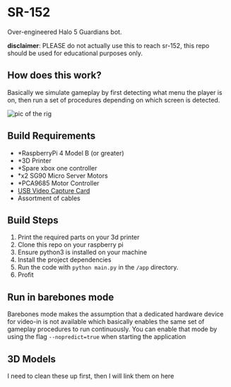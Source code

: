 # SR-152
Over-engineered Halo 5 Guardians bot. 

__disclaimer__: PLEASE do not actually use this to reach sr-152, this repo should be used for educational purposes only. 

## How does this work?
Basically we simulate gameplay by first detecting what menu the player is on, then run a set of procedures depending on which screen is detected.

![pic of the rig](docs/controller.png)
## Build Requirements
- *RaspberryPi 4 Model B (or greater)
- *3D Printer
- *Spare xbox one controller
- *x2 SG90 Micro Server Motors
- *PCA9685 Motor Controller
- [USB Video Capture Card](https://www.amazon.com/gp/product/B08LPT3T12/ref=ppx_yo_dt_b_asin_title_o01_s00?ie=UTF8&psc=1)
- Assortment of cables 

## Build Steps
1. Print the required parts on your 3d printer
2. Clone this repo on your raspberry pi
3. Ensure python3 is installed on your machine
4. Install the project dependencies
5. Run the code with `python main.py` in the `/app` directory.
6. Profit

## Run in barebones mode
Barebones mode makes the assumption that a dedicated hardware device for video-in is not available which basically enables the same set of gameplay procedures to run continuously. 
You can enable that mode by using the flag `--nopredict=true` when starting the application

## 3D Models
I need to clean these up first, then I will link them on here
